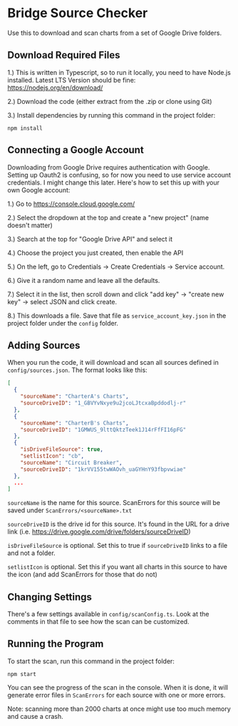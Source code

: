 # Bridge Source Checker

Use this to download and scan charts from a set of Google Drive folders.

## Download Required Files

1.) This is written in Typescript, so to run it locally, you need to have Node.js installed. Latest LTS Version should be fine: https://nodejs.org/en/download/

2.) Download the code (either extract from the .zip or clone using Git)

3.) Install dependencies by running this command in the project folder:
```
npm install
```

## Connecting a Google Account
Downloading from Google Drive requires authentication with Google. Setting up Oauth2 is confusing, so for now you need to use service account credentials. I might change this later. Here's how to set this up with your own Google account:

1.) Go to https://console.cloud.google.com/

2.) Select the dropdown at the top and create a "new project" (name doesn't matter)

3.) Search at the top for "Google Drive API" and select it

4.) Choose the project you just created, then enable the API

5.) On the left, go to Credentials -> Create Credentials -> Service account.

6.) Give it a random name and leave all the defaults.

7.) Select it in the list, then scroll down and click "add key" -> "create new key" -> select JSON and click create.

8.) This downloads a file. Save that file as `service_account_key.json` in the project folder under the `config` folder.

## Adding Sources

When you run the code, it will download and scan all sources defined in `config/sources.json`. The format looks like this:
```json
[
  {
    "sourceName": "CharterA's Charts",
    "sourceDriveID": "1_GBVYvNxye9u2jcoLJtcxaBpddodlj-r"
  },
  {
    "sourceName": "CharterB's Charts",
    "sourceDriveID": "1GMWUS_9lttQktzTeek1J14rFfFI16pFG"
  },
  {
    "isDriveFileSource": true,
    "setlistIcon": "cb",
    "sourceName": "Circuit Breaker",
    "sourceDriveID": "1krVV155twWAOvh_uaGYHnY93fbpvwiae"
  },
  ...
]
```
`sourceName` is the name for this source. ScanErrors for this source will be saved under `ScanErrors/<sourceName>.txt`

`sourceDriveID` is the drive id for this source. It's found in the URL for a drive link (i.e. https://drive.google.com/drive/folders/sourceDriveID)

`isDriveFileSource` is optional. Set this to true if `sourceDriveID` links to a file and not a folder.

`setlistIcon` is optional. Set this if you want all charts in this source to have the icon (and add ScanErrors for those that do not)

## Changing Settings

There's a few settings available in `config/scanConfig.ts`. Look at the comments in that file to see how the scan can be customized.

## Running the Program

To start the scan, run this command in the project folder:
```
npm start
```
You can see the progress of the scan in the console. When it is done, it will generate error files in `ScanErrors` for each source with one or more errors.

Note: scanning more than 2000 charts at once might use too much memory and cause a crash.